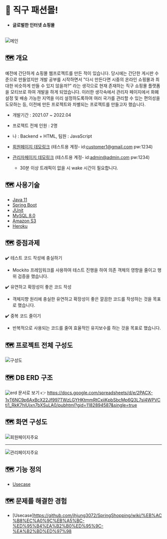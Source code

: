 # 👔 직구 패션몰!

- **글로벌한 인터넷 쇼핑몰** <br/> <br/>

![메인](https://user-images.githubusercontent.com/61670291/162607695-03ede066-9f8b-444c-81a4-6705c996f7a7.PNG)


## 🗺️ 개요 
예전에 간단하게 쇼핑몰 웹프로젝트를 만든 적이 있습니다. 당시에는 간단한 게시판 수준으로 만들었지만 개발 공부를 시작하면서 "다시 만든다면 시중의 온라인 쇼핑몰과 최대한 비슷하게 만들 수 있지 않을까?" 라는 생각으로 현재 존재하는 직구 쇼핑몰 플랫폼을 모티브로 하여 개발을 하게 되었습니다. 이러한 생각속에서 관리자 페이지에서 화폐설정 및 배송 가능한 지역을 미리 설정하도록하여 여러 국가를 관리할 수 있는 편의성을 도모하는 등, 이전에 만든 프로젝트와 차별되는 프로젝트를 만들고자 했습니다.
- 개발기간 : 2021.07 ~ 2022.04
- 프로젝트 전체 인원 : 2명
- 나 : Backend + HTML,   팀원 : JavaScript


- [회원페이지 데모링크](https://jaeho-frontend.herokuapp.com/) (테스트용 계정- id:customer1@gmail.com  pw:1234)
- [관리자페이지 데모링크](https://jaeho-admin.herokuapp.com/)  (테스트용 계정- id:admin@admin.com      pw:1234)
   - 30분 이상 트래픽이 없을 시 wake 시간이 필요합니다.

## 🗺️ 사용기술
- [Java 11](https://docs.oracle.com/en/java/javase/11/)
- [Spring Boot](https://docs.spring.io/spring-boot/docs/current/reference/htmlsingle/)
- [JUnit](https://junit.org/junit4/javadoc/latest/index.html/)
- [MySQL 8.0](https://dev.mysql.com/doc/refman/8.0/en/)
- [Amazon S3](https://docs.aws.amazon.com/ko_kr/AmazonS3/latest/userguide/Welcome.html)
- [Heroku](https://devcenter.heroku.com/categories/deployment)

## 🗺️ 중점과제
✔️ 테스트 코드 작성에 충실하기
   * Mockito 프레임워크를 사용하여 테스트 진행을 하여 의존 객체의 영향을 줄이고 행위 검증을 했습니다.

✔️ 유연하고 확장성이 좋은 코드 작성
   * 객체지향 원리에 충실한 유연하고 확장성이 좋은 깔끔한 코드를 작성하는 것을 목표로 했습니다.

✔️ 중복 코드 줄이기
   * 반복적으로 사용되는 코드를 줄여 효율적인 유지보수를 하는 것을 목표로 했습니다.

## 🗺️ 프로젝트 전체 구성도
![구성도](https://user-images.githubusercontent.com/61670291/162710275-95311500-1fa1-45ba-97dd-7e64c7f9f507.PNG)

## 🗺️ DB ERD 구조 
![erd](https://user-images.githubusercontent.com/61670291/162710791-010acf85-3e2f-49a8-91c3-4915f2fa22b6.PNG)
문서로 보기 👉 https://docs.google.com/spreadsheets/d/e/2PACX-1vT6NC9p6AxBcX22Jf997TWzLGYHKtmmRtCxiiKpbSbcMp6Q3L7sl4WPVCti1_RkK7hlUjxn7bXSuLA0/pubhtml?gid=1182894587&single=true

## 🗺️ 화면 구성도
![회원페이지주요](https://user-images.githubusercontent.com/61670291/162712344-815c791b-50a9-4c08-9e49-3f4ee529d46a.PNG)
***
![관리페이지주요](https://user-images.githubusercontent.com/61670291/162712363-bcbef683-1962-416d-831a-9c4768208ad8.PNG)


## 🗺️ 기능 정의
- [Usecase](https://github.com/jhjung3072/SpringShopping/wiki/Usecase)

## 🗺️ 문제를 해결한 경험
- [Usecase]https://github.com/jhjung3072/SpringShopping/wiki/%EB%AC%B8%EC%A0%9C%EB%A5%BC-%ED%95%B4%EA%B2%B0%ED%95%9C-%EA%B2%BD%ED%97%98
